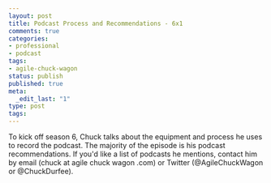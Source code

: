 ```yaml
---
layout: post
title: Podcast Process and Recommendations - 6x1
comments: true
categories:
- professional
- podcast
tags:
- agile-chuck-wagon
status: publish
published: true
meta:
  _edit_last: "1"
type: post
tags:
---
```

<p>To kick off season 6, Chuck talks about the equipment and process he uses to record the podcast. The majority of the episode is his podcast recommendations. If you'd like a list of podcasts he mentions, contact him by email (chuck at agile chuck wagon .com) or Twitter (@AgileChuckWagon or @ChuckDurfee).</p>